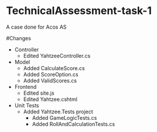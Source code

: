 # TechnicalAssessment-task-1
A case done for Acos AS

#Changes
- Controller
  - Edited YahtzeeController.cs
- Model
  - Added CalculateScore.cs
  - Added ScoreOption.cs
  - Added ValidScores.cs
- Frontend
  - Edited site.js
  - Edited Yahtzee.cshtml
- Unit Tests
  - Added Yahtzee.Tests project
    - Added GameLogicTests.cs
    - Added RollAndCalculationTests.cs
